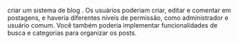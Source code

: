criar um sistema de blog . Os usuários poderiam criar, editar e comentar em postagens, e haveria diferentes níveis de permissão, como administrador e usuário comum. Você também poderia implementar funcionalidades de busca e categorias para organizar os posts.
